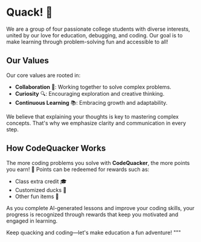# Quack! 🦆

We are a group of four passionate college students with diverse interests, united by our love for education, debugging, and coding. Our goal is to make learning through problem-solving fun and accessible to all!

## Our Values

Our core values are rooted in:
- **Collaboration** 🤝: Working together to solve complex problems.
- **Curiosity** 🔍: Encouraging exploration and creative thinking.
- **Continuous Learning** 📚: Embracing growth and adaptability.

We believe that explaining your thoughts is key to mastering complex concepts. That's why we emphasize clarity and communication in every step.

## How CodeQuacker Works

The more coding problems you solve with **CodeQuacker**, the more points you earn! 🎯 Points can be redeemed for rewards such as:
- Class extra credit 🎓
- Customized ducks 🦆
- Other fun items 🎁

As you complete AI-generated lessons and improve your coding skills, your progress is recognized through rewards that keep you motivated and engaged in learning.

Keep quacking and coding—let's make education a fun adventure!
"""
